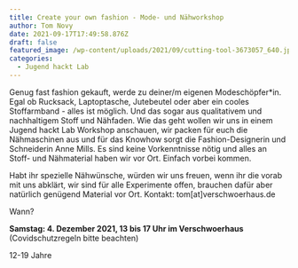 ```yaml
---
title: Create your own fashion - Mode- und Nähworkshop
author: Tom Novy
date: 2021-09-17T17:49:58.876Z
draft: false
featured_image: /wp-content/uploads/2021/09/cutting-tool-3673057_640.jpg
categories:
  - Jugend hackt Lab
---
```

Genug fast fashion gekauft, werde zu deiner/m eigenen Modeschöpfer*in. Egal ob Rucksack, Laptoptasche, Jutebeutel oder aber ein cooles Stoffarmband - alles ist möglich. Und das sogar aus qualitativem und nachhaltigem Stoff und Nähfaden. Wie das geht wollen wir uns in einem Jugend hackt Lab Workshop anschauen, wir packen für euch die Nähmaschinen aus und für das Knowhow sorgt die Fashion-Designerin und Schneiderin Anne Mills. Es sind keine Vorkenntnisse nötig und alles an Stoff- und Nähmaterial haben wir vor Ort. Einfach vorbei kommen.

Habt ihr spezielle Nähwünsche, würden wir uns freuen, wenn ihr die vorab mit uns abklärt, wir sind für alle Experimente offen, brauchen dafür aber natürlich genügend Material vor Ort. Kontakt: tom\[at]verschwoerhaus.de

Wann?

**Samstag: 4. Dezember 2021, 13 bis 17 Uhr im Verschwoerhaus** (Covidschutzregeln bitte beachten)

12-19 Jahre